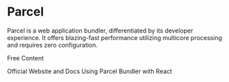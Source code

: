 # Parcel

Parcel is a web application bundler, differentiated by its developer experience. It offers blazing-fast performance utilizing multicore processing and requires zero configuration.

<ResourceGroupTitle>Free Content</ResourceGroupTitle>

<BadgeLink colorScheme='blue' badgeText='Official Website' href='https://parceljs.org/plugin-system/bundler/'>Official Website and Docs</BadgeLink>
<BadgeLink badgeText='Watch' href='https://www.youtube.com/watch?v=hCxvp3_o0gM'>Using Parcel Bundler with React</BadgeLink>

